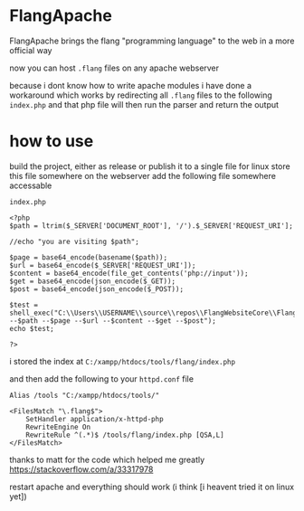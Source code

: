 # FlangApache
FlangApache brings the flang "programming language" to the web in a more official way

now you can host `.flang` files on any apache webserver

because i dont know how to write apache modules 
i have done a workaround which works by redirecting all `.flang` files to the following `index.php`
and that php file will then run the parser and return the output 

# how to use
build the project, either as release or publish it to a single file for linux
store this file somewhere on the webserver
add the following file somewhere accessable

`index.php`
```
<?php
$path = ltrim($_SERVER['DOCUMENT_ROOT'], '/').$_SERVER['REQUEST_URI'];

//echo "you are visiting $path";

$page = base64_encode(basename($path));
$url = base64_encode($_SERVER['REQUEST_URI']);
$content = base64_encode(file_get_contents('php://input'));
$get = base64_encode(json_encode($_GET));
$post = base64_encode(json_encode($_POST));

$test = shell_exec("C:\\Users\\USERNAME\\source\\repos\\FlangWebsiteCore\\FlangWebsiteConsole\\bin\\Release\\net7.0\\FlangWebsiteConsole.exe --$path --$page --$url --$content --$get --$post");
echo $test;

?>
```
i stored the index at
`C:/xampp/htdocs/tools/flang/index.php`

and then add the following to your `httpd.conf` file
```
Alias /tools "C:/xampp/htdocs/tools/"

<FilesMatch "\.flang$">
    SetHandler application/x-httpd-php
    RewriteEngine On
    RewriteRule ^(.*)$ /tools/flang/index.php [QSA,L]
</FilesMatch>
```
thanks to matt for the code which helped me greatly
https://stackoverflow.com/a/33317978

restart apache and everything should work (i think [i heavent tried it on linux yet])
